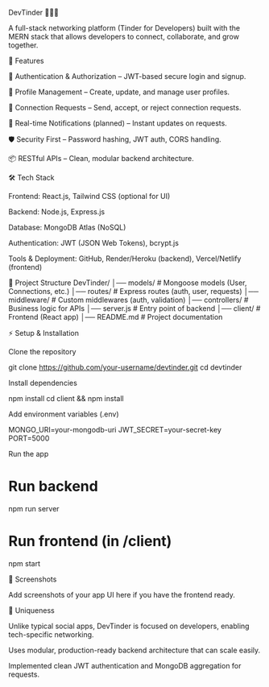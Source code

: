 DevTinder 👨‍💻🔥

A full-stack networking platform (Tinder for Developers) built with the MERN stack that allows developers to connect, collaborate, and grow together.

🚀 Features

🔐 Authentication & Authorization – JWT-based secure login and signup.

👤 Profile Management – Create, update, and manage user profiles.

🤝 Connection Requests – Send, accept, or reject connection requests.

📨 Real-time Notifications (planned) – Instant updates on requests.

🛡️ Security First – Password hashing, JWT auth, CORS handling.

📦 RESTful APIs – Clean, modular backend architecture.

🛠️ Tech Stack

Frontend: React.js, Tailwind CSS (optional for UI)

Backend: Node.js, Express.js

Database: MongoDB Atlas (NoSQL)

Authentication: JWT (JSON Web Tokens), bcrypt.js

Tools & Deployment: GitHub, Render/Heroku (backend), Vercel/Netlify (frontend)

📂 Project Structure
DevTinder/
│── models/          # Mongoose models (User, Connections, etc.)
│── routes/          # Express routes (auth, user, requests)
│── middleware/      # Custom middlewares (auth, validation)
│── controllers/     # Business logic for APIs
│── server.js        # Entry point of backend
│── client/          # Frontend (React app)
│── README.md        # Project documentation

⚡ Setup & Installation

Clone the repository

git clone https://github.com/your-username/devtinder.git
cd devtinder


Install dependencies

npm install
cd client && npm install


Add environment variables (.env)

MONGO_URI=your-mongodb-uri
JWT_SECRET=your-secret-key
PORT=5000


Run the app

# Run backend
npm run server  

# Run frontend (in /client)
npm start

📸 Screenshots 

Add screenshots of your app UI here if you have the frontend ready.

🎯 Uniqueness

Unlike typical social apps, DevTinder is focused on developers, enabling tech-specific networking.

Uses modular, production-ready backend architecture that can scale easily.

Implemented clean JWT authentication and MongoDB aggregation for requests.
